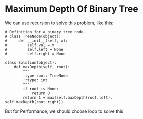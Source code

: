 # Maximum Depth Of Binary Tree
We can use recursion to solve this problem, like this:
```
# Definition for a binary tree node.
# class TreeNode(object):
#     def __init__(self, x):
#         self.val = x
#         self.left = None
#         self.right = None

class Solution(object):
    def maxDepth(self, root):
        """
        :type root: TreeNode
        :rtype: int
        """
        if root is None:
            return 0
        return 1 + max(self.maxDepth(root.left), self.maxDepth(root.right))

```
But for Performance, we should choose loop to solve this